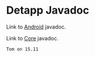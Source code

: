 # Detapp Javadoc

Link to [Android](https://maxburgert.github.io/detapp-docs/android/release/) javadoc.

Link to [Core](https://maxburgert.github.io/detapp-docs/core/javadoc/) javadoc.

`Tom on 15.11`

